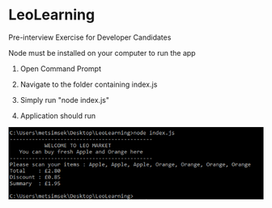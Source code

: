 # LeoLearning
Pre-interview Exercise for Developer Candidates

Node must be installed on your computer to run the app

1. Open Command Prompt

2. Navigate to the folder containing index.js 

3. Simply run "node index.js"

4. Application should run

![Screenshot](./screenshot.png)
